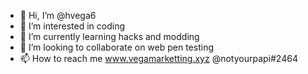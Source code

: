 - 👋 Hi, I’m @hvega6
- 👀 I’m interested in coding
- 🌱 I’m currently learning hacks and modding
- 💞️ I’m looking to collaborate on web pen testing
- 📫 How to reach me www.vegamarketting.xyz @notyourpapi#2464

<!---
hvega6/hvega6 is a ✨ special ✨ repository because its `README.md` (this file) appears on your GitHub profile.
You can click the Preview link to take a look at your changes.
--->
